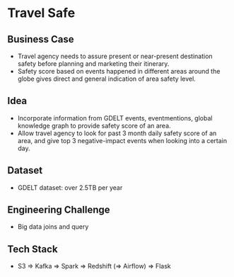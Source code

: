 # Travel Safe

## Business Case
- Travel agency needs to assure present or near-present destination safety before planning and marketing their itinerary. 
- Safety score based on events happened in different areas around the globe gives direct and general indication of area safety level. 

## Idea
- Incorporate information from GDELT events, eventmentions, global knowledge graph to provide safety score of an area. 
- Allow travel agency to look for past 3 month daily safety score of an area, and give top 3 negative-impact events when looking into a certain day. 

## Dataset
- GDELT dataset: over 2.5TB per year

## Engineering Challenge
- Big data joins and query

## Tech Stack
- S3 => Kafka => Spark => Redshift (=> Airflow) => Flask
